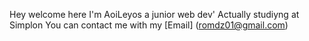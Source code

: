 Hey welcome here
I'm AoiLeyos a junior web dev'
Actually studiyng at Simplon 
You can contact me with my [Email] (romdz01@gmail.com)
